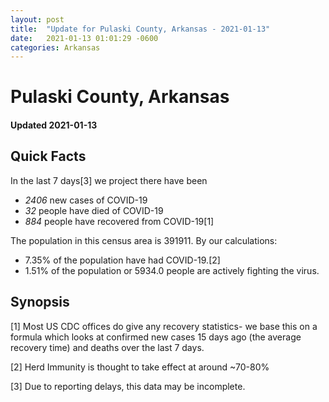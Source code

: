```yaml
---
layout: post
title:  "Update for Pulaski County, Arkansas - 2021-01-13"
date:   2021-01-13 01:01:29 -0600
categories: Arkansas
---
```


# Pulaski County, Arkansas
#### Updated 2021-01-13

## Quick Facts

In the last 7 days[3] we project there have been
- *2406* new cases of COVID-19
- *32* people have died of COVID-19
- *884* people have recovered from COVID-19[1]

The population in this census area is 391911. By our calculations:
- 7.35% of the population have had COVID-19.[2]
- 1.51% of the population or 5934.0 people are actively fighting the virus.

## Synopsis




[1] Most US CDC offices do give any recovery statistics- we base this on a formula which looks at confirmed new cases
15 days ago (the average recovery time) and deaths over the last 7 days.

[2] Herd Immunity is thought to take effect at around ~70-80%

[3] Due to reporting delays, this data may be incomplete.
 
    